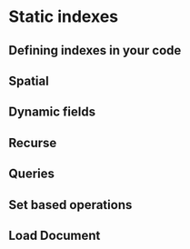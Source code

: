 
# Static indexes

## Defining indexes in your code

## Spatial

## Dynamic fields

## Recurse

## Queries

## Set based operations

## Load Document 